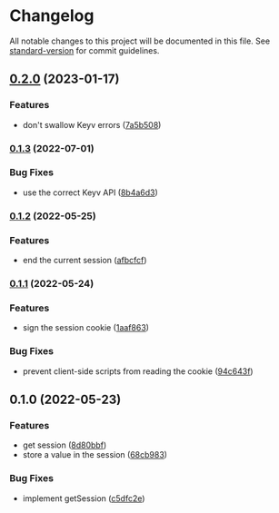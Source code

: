 # Changelog

All notable changes to this project will be documented in this file. See [standard-version](https://github.com/conventional-changelog/standard-version) for commit guidelines.

## [0.2.0](https://github.com/thewilkybarkid/hyper-ts-session/compare/v0.1.3...v0.2.0) (2023-01-17)


### Features

* don't swallow Keyv errors ([7a5b508](https://github.com/thewilkybarkid/hyper-ts-session/commit/7a5b508f8b6099b8d2d12bc6b5c0c3f605c9339a))

### [0.1.3](https://github.com/thewilkybarkid/hyper-ts-session/compare/v0.1.2...v0.1.3) (2022-07-01)


### Bug Fixes

* use the correct Keyv API ([8b4a6d3](https://github.com/thewilkybarkid/hyper-ts-session/commit/8b4a6d39affb5f6e06483595ee2916709d53b762))

### [0.1.2](https://github.com/thewilkybarkid/hyper-ts-session/compare/v0.1.1...v0.1.2) (2022-05-25)


### Features

* end the current session ([afbcfcf](https://github.com/thewilkybarkid/hyper-ts-session/commit/afbcfcf0a787271ea0e6e9b0dd5ff179695935d2))

### [0.1.1](https://github.com/thewilkybarkid/hyper-ts-session/compare/v0.1.0...v0.1.1) (2022-05-24)


### Features

* sign the session cookie ([1aaf863](https://github.com/thewilkybarkid/hyper-ts-session/commit/1aaf863a9c71fb85dd6cde41d3ef8352fc9e8dd7))


### Bug Fixes

* prevent client-side scripts from reading the cookie ([94c643f](https://github.com/thewilkybarkid/hyper-ts-session/commit/94c643f5766b6e46391fb4822de8963c1509bc06))

## 0.1.0 (2022-05-23)


### Features

* get session ([8d80bbf](https://github.com/thewilkybarkid/hyper-ts-session/commit/8d80bbf7a7406dbf353ad6669152bcaa7360551a))
* store a value in the session ([68cb983](https://github.com/thewilkybarkid/hyper-ts-session/commit/68cb9833266e0715fa2649ff486b2dce9e8212ca))


### Bug Fixes

* implement getSession ([c5dfc2e](https://github.com/thewilkybarkid/hyper-ts-session/commit/c5dfc2e252efccea8b073e7e8ecbc1740d814c21))
